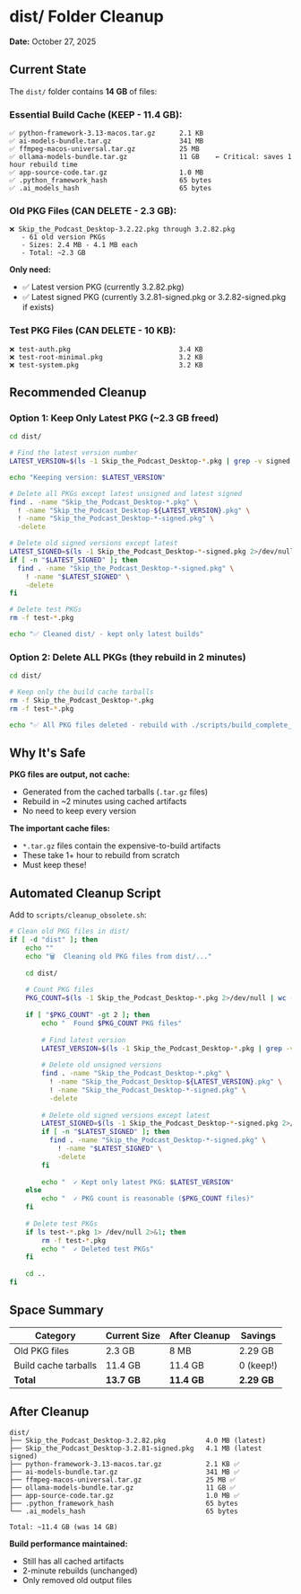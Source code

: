 # dist/ Folder Cleanup

**Date:** October 27, 2025

## Current State

The `dist/` folder contains **14 GB** of files:

### Essential Build Cache (KEEP - 11.4 GB):
```
✅ python-framework-3.13-macos.tar.gz      2.1 KB
✅ ai-models-bundle.tar.gz                 341 MB
✅ ffmpeg-macos-universal.tar.gz           25 MB
✅ ollama-models-bundle.tar.gz             11 GB    ← Critical: saves 1 hour rebuild time
✅ app-source-code.tar.gz                  1.0 MB
✅ .python_framework_hash                  65 bytes
✅ .ai_models_hash                         65 bytes
```

### Old PKG Files (CAN DELETE - 2.3 GB):
```
❌ Skip_the_Podcast_Desktop-3.2.22.pkg through 3.2.82.pkg
   - 61 old version PKGs
   - Sizes: 2.4 MB - 4.1 MB each
   - Total: ~2.3 GB
```

**Only need:**
- ✅ Latest version PKG (currently 3.2.82.pkg)
- ✅ Latest signed PKG (currently 3.2.81-signed.pkg or 3.2.82-signed.pkg if exists)

### Test PKG Files (CAN DELETE - 10 KB):
```
❌ test-auth.pkg                           3.4 KB
❌ test-root-minimal.pkg                   3.2 KB
❌ test-system.pkg                         3.2 KB
```

## Recommended Cleanup

### Option 1: Keep Only Latest PKG (~2.3 GB freed)
```bash
cd dist/

# Find the latest version number
LATEST_VERSION=$(ls -1 Skip_the_Podcast_Desktop-*.pkg | grep -v signed | sed 's/Skip_the_Podcast_Desktop-//' | sed 's/.pkg//' | sort -V | tail -1)

echo "Keeping version: $LATEST_VERSION"

# Delete all PKGs except latest unsigned and latest signed
find . -name "Skip_the_Podcast_Desktop-*.pkg" \
  ! -name "Skip_the_Podcast_Desktop-${LATEST_VERSION}.pkg" \
  ! -name "Skip_the_Podcast_Desktop-*-signed.pkg" \
  -delete

# Delete old signed versions except latest
LATEST_SIGNED=$(ls -1 Skip_the_Podcast_Desktop-*-signed.pkg 2>/dev/null | sort -V | tail -1)
if [ -n "$LATEST_SIGNED" ]; then
  find . -name "Skip_the_Podcast_Desktop-*-signed.pkg" \
    ! -name "$LATEST_SIGNED" \
    -delete
fi

# Delete test PKGs
rm -f test-*.pkg

echo "✅ Cleaned dist/ - kept only latest builds"
```

### Option 2: Delete ALL PKGs (they rebuild in 2 minutes)
```bash
cd dist/

# Keep only the build cache tarballs
rm -f Skip_the_Podcast_Desktop-*.pkg
rm -f test-*.pkg

echo "✅ All PKG files deleted - rebuild with ./scripts/build_complete_pkg.sh"
```

## Why It's Safe

**PKG files are output, not cache:**
- Generated from the cached tarballs (`.tar.gz` files)
- Rebuild in ~2 minutes using cached artifacts
- No need to keep every version

**The important cache files:**
- `*.tar.gz` files contain the expensive-to-build artifacts
- These take 1+ hour to rebuild from scratch
- Must keep these!

## Automated Cleanup Script

Add to `scripts/cleanup_obsolete.sh`:

```bash
# Clean old PKG files in dist/
if [ -d "dist" ]; then
    echo ""
    echo "🗑️  Cleaning old PKG files from dist/..."
    
    cd dist/
    
    # Count PKG files
    PKG_COUNT=$(ls -1 Skip_the_Podcast_Desktop-*.pkg 2>/dev/null | wc -l)
    
    if [ "$PKG_COUNT" -gt 2 ]; then
        echo "  Found $PKG_COUNT PKG files"
        
        # Find latest version
        LATEST_VERSION=$(ls -1 Skip_the_Podcast_Desktop-*.pkg | grep -v signed | sed 's/Skip_the_Podcast_Desktop-//' | sed 's/.pkg//' | sort -V | tail -1)
        
        # Delete old unsigned versions
        find . -name "Skip_the_Podcast_Desktop-*.pkg" \
          ! -name "Skip_the_Podcast_Desktop-${LATEST_VERSION}.pkg" \
          ! -name "Skip_the_Podcast_Desktop-*-signed.pkg" \
          -delete
        
        # Delete old signed versions except latest
        LATEST_SIGNED=$(ls -1 Skip_the_Podcast_Desktop-*-signed.pkg 2>/dev/null | sort -V | tail -1)
        if [ -n "$LATEST_SIGNED" ]; then
          find . -name "Skip_the_Podcast_Desktop-*-signed.pkg" \
            ! -name "$LATEST_SIGNED" \
            -delete
        fi
        
        echo "  ✓ Kept only latest PKG: $LATEST_VERSION"
    else
        echo "  ✓ PKG count is reasonable ($PKG_COUNT files)"
    fi
    
    # Delete test PKGs
    if ls test-*.pkg 1> /dev/null 2>&1; then
        rm -f test-*.pkg
        echo "  ✓ Deleted test PKGs"
    fi
    
    cd ..
fi
```

## Space Summary

| Category | Current Size | After Cleanup | Savings |
|----------|--------------|---------------|---------|
| Old PKG files | 2.3 GB | 8 MB | 2.29 GB |
| Build cache tarballs | 11.4 GB | 11.4 GB | 0 (keep!) |
| **Total** | **13.7 GB** | **11.4 GB** | **2.29 GB** |

## After Cleanup

```
dist/
├── Skip_the_Podcast_Desktop-3.2.82.pkg          4.0 MB (latest)
├── Skip_the_Podcast_Desktop-3.2.81-signed.pkg   4.1 MB (latest signed)
├── python-framework-3.13-macos.tar.gz           2.1 KB ✅
├── ai-models-bundle.tar.gz                      341 MB ✅
├── ffmpeg-macos-universal.tar.gz                25 MB ✅
├── ollama-models-bundle.tar.gz                  11 GB ✅
├── app-source-code.tar.gz                       1.0 MB ✅
├── .python_framework_hash                       65 bytes
└── .ai_models_hash                              65 bytes

Total: ~11.4 GB (was 14 GB)
```

**Build performance maintained:**
- Still has all cached artifacts
- 2-minute rebuilds (unchanged)
- Only removed old output files

